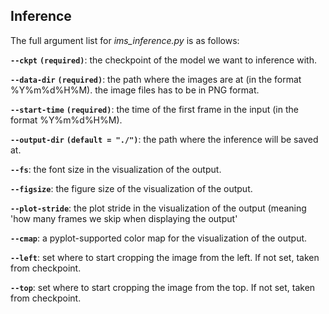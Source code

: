 ## Inference

The full argument list for *ims_inference.py* is as follows: 

**`--ckpt`** **`(required)`**: the checkpoint of the model we want to inference with. 

**`--data-dir`** **`(required)`**: the path where the images are at (in the format %Y%m%d%H%M). the image files has to be in PNG format.

**`--start-time`** **`(required)`**: the time of the first frame in the input (in the format %Y%m%d%H%M).

**`--output-dir`** **`(default = "./")`**: the path where the inference will be saved at.

**`--fs`**: the font size in the visualization of the output.

**`--figsize`**: the figure size of the visualization of the output.

**`--plot-stride`**: the plot stride in the visualization of the output (meaning 'how many frames we skip when displaying the output'

**`--cmap`**: a pyplot-supported color map for the visualization of the output.

**`--left`**: set where to start cropping the image from the left. If not set, taken from checkpoint.

**`--top`**: set where to start cropping the image from the top. If not set, taken from checkpoint.

